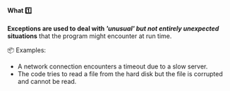 <link rel="stylesheet" href="{{baseUrl}}/css/textbook.css">

<div class="website-content">

<div id="title">

#### What :one:

</div>

<div id="body">

**Exceptions are used to deal with _'unusual' but not entirely unexpected_ situations** that the program might encounter at run time. 

<tip-box type="primary">

<include src="../../../common/definitions.md#def-exception" />

</tip-box>

<tip-box>

:package: Examples:

* A network connection encounters a timeout due to a slow server.
* The code tries to read a file from the hard disk but the file is corrupted and cannot be read.

</tip-box>


</div>

<div id="extras">
</div>

</div>

